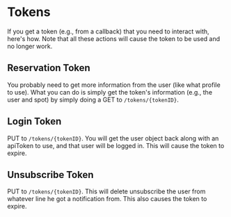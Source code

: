 # Tokens
If you get a token (e.g., from a callback) that you need to interact with, here's how.  Note that all these actions will cause the token to be used and no longer work.

## Reservation Token
You probably need to get more information from the user (like what profile to use).  What you can do is simply get the token's information (e.g., the user and spot) by simply doing a GET to `/tokens/{tokenID}`.

## Login Token
PUT to `/tokens/{tokenID}`.  You will get the user object back along with an apiToken to use, and that user will be logged in.  This will cause the token to expire.

## Unsubscribe Token
PUT to `/tokens/{tokenID}`.  This will delete unsubscribe the user from whatever line he got a notification from.  This also causes the token to expire.
